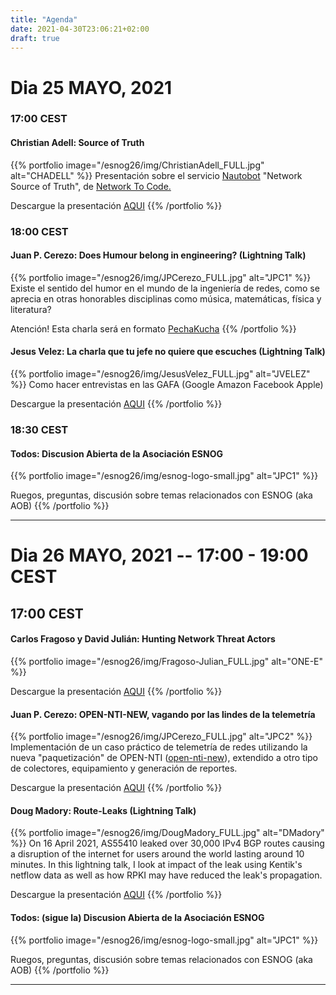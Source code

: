 ```yaml
---
title: "Agenda"
date: 2021-04-30T23:06:21+02:00
draft: true 
---
```


# Dia 25 MAYO, 2021 

### 17:00 CEST
#### Christian Adell: Source of Truth
{{% portfolio image="/esnog26/img/ChristianAdell_FULL.jpg" alt="CHADELL" %}}
Presentación sobre el servicio [Nautobot](https://www.networktocode.com/nautobot/) "Network Source of Truth", de [Network To Code.](https://www.networktocode.com)

Descargue la presentación [AQUI](/archivos/nautobot-ESNOG26.pdf)
{{% /portfolio %}}  

### 18:00 CEST
#### Juan P. Cerezo: Does Humour belong in engineering? (Lightning Talk) 
{{% portfolio image="/esnog26/img/JPCerezo_FULL.jpg" alt="JPC1" %}}
Existe el sentido del humor en el mundo de la ingeniería de redes, como se aprecia en otras honorables disciplinas como música, matemáticas, física y literatura?

Atención! Esta charla será en formato [PechaKucha](https://en.wikipedia.org/wiki/PechaKucha)
{{% /portfolio %}}  

#### Jesus Velez: La charla que tu jefe no quiere que escuches (Lightning Talk)
{{% portfolio image="/esnog26/img/JesusVelez_FULL.jpg" alt="JVELEZ" %}}
Como hacer entrevistas en las GAFA (Google Amazon Facebook Apple)

Descargue la presentación [AQUI](/archivos/JesusVelez-ESNOG26.pdf)
{{% /portfolio %}}  

### 18:30 CEST
#### Todos: Discusion Abierta de la Asociación ESNOG
{{% portfolio image="/esnog26/img/esnog-logo-small.jpg" alt="JPC1" %}}

Ruegos, preguntas, discusión sobre temas relacionados con ESNOG (aka AOB)
{{% /portfolio %}}  

---------------------------

# Dia 26 MAYO, 2021 -- 17:00 - 19:00 CEST

## 17:00 CEST
#### Carlos Fragoso y David Julián: Hunting Network Threat Actors 
{{% portfolio image="/esnog26/img/Fragoso-Julian_FULL.jpg" alt="ONE-E" %}}

Descargue la presentación [AQUI](/archivos/ONE-e-ESNOG26.pdf)
{{% /portfolio %}}  

#### Juan P. Cerezo: OPEN-NTI-NEW, vagando por las lindes de la telemetría 
{{% portfolio image="/esnog26/img/JPCerezo_FULL.jpg" alt="JPC2" %}}
Implementación de un caso práctico de telemetría de redes utilizando la nueva "paquetización" de OPEN-NTI ([open-nti-new](https://github.com/psagrera/open-nti-new)), extendido a otro tipo de colectores, equipamiento y generación de reportes.

Descargue la presentación [AQUI](/archivos/open-nti-new-ESNOG26.pdf)
{{% /portfolio %}}  

#### Doug Madory: Route-Leaks (Lightning Talk)
{{% portfolio image="/esnog26/img/DougMadory_FULL.jpg" alt="DMadory" %}}
On 16 April 2021, AS55410 leaked over 30,000 IPv4 BGP routes causing a disruption of the internet for users around the world lasting around 10 minutes. In this lightning talk, I look at impact of the leak using Kentik's netflow data as well as how RPKI may have reduced the leak's propagation.

Descargue la presentación [AQUI](/archivos/DMadory-ESNOG26.pdf)
{{% /portfolio %}}  

#### Todos: (sigue la) Discusion Abierta de la Asociación ESNOG
{{% portfolio image="/esnog26/img/esnog-logo-small.jpg" alt="JPC1" %}}

Ruegos, preguntas, discusión sobre temas relacionados con ESNOG (aka AOB)
{{% /portfolio %}}  

---------------------------

